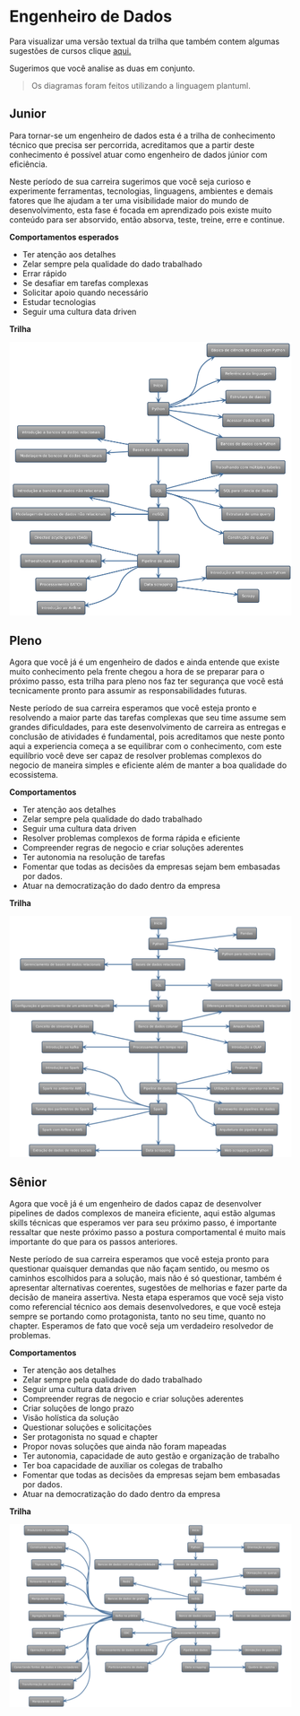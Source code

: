 # Engenheiro de Dados

Para visualizar uma versão textual da trilha que também contem algumas sugestões de cursos clique [aqui.](trilha-texto.md)

Sugerimos que você analise as duas em conjunto.

> Os diagramas foram feitos utilizando a linguagem plantuml.

## Junior

Para tornar-se um engenheiro de dados esta é a trilha de conhecimento técnico que precisa ser percorrida, acreditamos que a partir deste conhecimento é possível atuar como engenheiro de dados júnior com eficiência.

Neste período de sua carreira sugerimos que você seja curioso e experimente ferramentas, tecnologias, linguagens, ambientes e demais fatores que lhe ajudam a ter uma visibilidade maior do mundo de desenvolvimento, esta fase é focada em aprendizado pois existe muito conteúdo para ser absorvido, então absorva, teste, treine, erre e continue. 

<b>Comportamentos esperados</b>

- Ter atenção aos detalhes
- Zelar sempre pela qualidade do dado trabalhado
- Errar rápido
- Se desafiar em tarefas complexas
- Solicitar apoio quando necessário
- Estudar tecnologias
- Seguir uma cultura data driven

<b>Trilha</b>

![](jr/jr.png)



## Pleno


Agora que você já é um engenheiro de dados e ainda entende que existe muito conhecimento pela frente chegou a hora de se preparar para o próximo passo, esta trilha para pleno nos faz ter segurança que você está tecnicamente pronto para assumir as responsabilidades futuras.

Neste período de sua carreira esperamos que você esteja pronto e resolvendo a maior parte das tarefas complexas que seu time assume sem grandes dificuldades, para este desenvolvimento de carreira as entregas e conclusão de atividades é fundamental, pois acreditamos que neste ponto aqui a experiencia começa a se equilibrar com o conhecimento, com este equilíbrio você deve ser capaz de resolver problemas complexos do negocio de maneira simples e eficiente além de manter a boa qualidade do ecossistema.

<b>Comportamentos</b>

- Ter atenção aos detalhes
- Zelar sempre pela qualidade do dado trabalhado
- Seguir uma cultura data driven
- Resolver problemas complexos de forma rápida e eficiente
- Compreender regras de negocio e criar soluções aderentes
- Ter autonomia na resolução de tarefas
- Fomentar que todas as decisões da empresas sejam bem embasadas por dados.
- Atuar na democratização do dado dentro da empresa

<b>Trilha</b>

![](pl/pl.png)



## Sênior


Agora que você já é um engenheiro de dados capaz de desenvolver pipelines de dados complexos de maneira eficiente, aqui estão algumas skills técnicas que esperamos ver para seu próximo passo, é importante ressaltar que neste próximo passo a postura comportamental é muito mais importante do que para os passos anteriores. 

Neste período de sua carreira esperamos que você esteja pronto para questionar quaisquer demandas que não façam sentido, ou mesmo os caminhos escolhidos para a solução, mais não é só questionar, também é apresentar alternativas coerentes, sugestões de melhorias e fazer parte da decisão de maneira assertiva. Nesta etapa esperamos que você seja visto como referencial técnico aos demais desenvolvedores, e que você esteja sempre se portando como protagonista, tanto no seu time, quanto no chapter. Esperamos de fato que você seja um verdadeiro resolvedor de problemas.

<b>Comportamentos</b>

- Ter atenção aos detalhes
- Zelar sempre pela qualidade do dado trabalhado
- Seguir uma cultura data driven
- Compreender regras de negocio e criar soluções aderentes
- Criar soluções de longo prazo
- Visão holística da solução
- Questionar soluções e solicitações 
- Ser protagonista no squad e chapter
- Propor novas soluções que ainda não foram mapeadas
- Ter autonomia, capacidade de auto gestão e organização de trabalho
- Ter boa capacidade de auxiliar os colegas de trabalho
- Fomentar que todas as decisões da empresas sejam bem embasadas por dados.
- Atuar na democratização do dado dentro da empresa

<b>Trilha</b>

![](sr/sr.png)